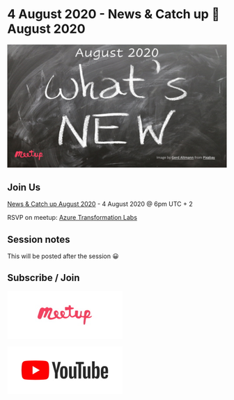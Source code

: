 # 4 August 2020 - News & Catch up 📰 August 2020

[![](files/20200804/cover.jpg)](https://www.meetup.com/Azure-Transformation-Labs/events/271781572/)

## Join Us

[News & Catch up August 2020](https://www.meetup.com/Azure-Transformation-Labs/events/271781572/) - 4 August 2020 @ 6pm UTC + 2

RSVP on meetup: [Azure Transformation Labs](https://www.meetup.com/Azure-Transformation-Labs/)

## Session notes

This will be posted after the session 😀

## Subscribe / Join

[![Azure Transformation Labs](files/_common/meetup.jpg)](https://www.meetup.com/Azure-Transformation-Labs/)

[![South Africa Durban UG](files/_common/YouTube.jpg)](https://www.youtube.com/channel/UCLiY63qnSK5H619_uKSue4g)
